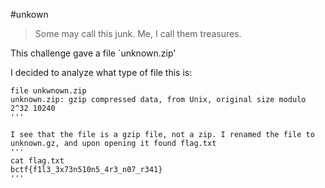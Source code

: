 #unkown
>Some may call this junk. Me, I call them treasures.

This challenge gave a file `unknown.zip'

I decided to analyze what type of file this is:
```
file unkwnown.zip
unknown.zip: gzip compressed data, from Unix, original size modulo 2^32 10240
'''

I see that the file is a gzip file, not a zip. I renamed the file to unknown.gz, and upon opening it found flag.txt
'''
cat flag.txt
bctf{f1l3_3x73n510n5_4r3_n07_r341}
'''
